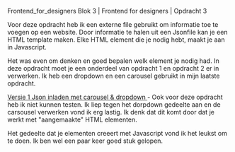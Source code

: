 Frontend_for_designers
Blok 3 | Frontend for designers | Opdracht 3

Voor deze opdracht heb ik een externe file gebruikt om informatie toe te voegen op een website.
Door informatie te halen uit een Jsonfile kan je een HTML template maken. Elke HTML element die je nodig
hebt, maakt je aan in Javascript.

Het was even om denken en goed bepalen welk element je nodig had.
In deze opdracht moet je een onderdeel van opdracht 1 en opdracht 2 er in verwerken.
Ik heb een dropdown en een carousel gebruikt in mijn laatste opdracht.

[Versie 1 Json inladen met carousel & dropdown ](https://sammthings.github.io/Frontend_for_designers/Opdracht%203.1) - 
Ook voor deze opdracht heb ik niet kunnen testen. Ik liep tegen het dorpdown gedeelte aan en de carsousel verwerken vond ik erg lastig. Ik denk dat dit komt door dat je werkt met "aangemaakte" HTML elementen.

Het gedeelte dat je elementen creeert met Javascript vond ik het leukst om te doen. Ik ben wel een paar
keer goed stuk gelopen.
